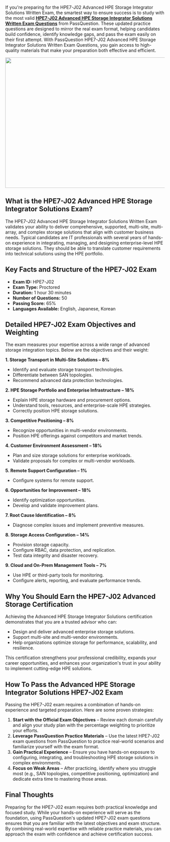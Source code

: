 <p>If you&#39;re preparing for the HPE7-J02 Advanced HPE Storage Integrator Solutions Written Exam, the smartest way to ensure success is to study with the most valid <strong><a href="https://www.passquestion.com/hpe7-j02.html">HPE7-J02 Advanced HPE Storage Integrator Solutions Written Exam Questions</a></strong> from PassQuestion. These updated practice questions are designed to mirror the real exam format, helping candidates build confidence, identify knowledge gaps, and pass the exam easily on their first attempt. With PassQuestion HPE7-J02 Advanced HPE Storage Integrator Solutions Written Exam Questions, you gain access to high-quality materials that make your preparation both effective and efficient.</p>

<p><img alt="" src="https://www.passquestion.com/uploads/pqcom/images/20250913/7c71da0db6fa3ae6e9e86f960483d874.jpg" style="height:412px; width:618px" /></p>

<h2><strong>What is the HPE7-J02 Advanced HPE Storage Integrator Solutions Exam?</strong></h2>

<p>The HPE7-J02 Advanced HPE Storage Integrator Solutions Written Exam validates your ability to deliver comprehensive, supported, multi-site, multi-array, and complex storage solutions that align with customer business needs. Typical candidates are IT professionals with several years of hands-on experience in integrating, managing, and designing enterprise-level HPE storage solutions. They should be able to translate customer requirements into technical solutions using the HPE portfolio.</p>

<h2><strong>Key Facts and Structure of the HPE7-J02 Exam</strong></h2>

<ul>
	<li><strong>Exam ID:</strong> HPE7-J02</li>
	<li><strong>Exam Type:</strong> Proctored</li>
	<li><strong>Duration:</strong> 1 hour 30 minutes</li>
	<li><strong>Number of Questions:</strong> 50</li>
	<li><strong>Passing Score:</strong> 65%</li>
	<li><strong>Languages Available:</strong> English, Japanese, Korean</li>
</ul>

<h2><strong>Detailed HPE7-J02 Exam Objectives and Weighting</strong></h2>

<p>The exam measures your expertise across a wide range of advanced storage integration topics. Below are the objectives and their weight:</p>

<p><strong>1. Storage Transport in Multi-Site Solutions &ndash; 8%</strong></p>

<ul>
	<li>Identify and evaluate storage transport technologies.</li>
	<li>Differentiate between SAN topologies.</li>
	<li>Recommend advanced data protection technologies.</li>
</ul>

<p><strong>2. HPE Storage Portfolio and Enterprise Infrastructure &ndash; 18%</strong></p>

<ul>
	<li>Explain HPE storage hardware and procurement options.</li>
	<li>Understand tools, resources, and enterprise-scale HPE strategies.</li>
	<li>Correctly position HPE storage solutions.</li>
</ul>

<p><strong>3. Competitive Positioning &ndash; 8%</strong></p>

<ul>
	<li>Recognize opportunities in multi-vendor environments.</li>
	<li>Position HPE offerings against competitors and market trends.</li>
</ul>

<p><strong>4. Customer Environment Assessment &ndash; 18%</strong></p>

<ul>
	<li>Plan and size storage solutions for enterprise workloads.</li>
	<li>Validate proposals for complex or multi-vendor workloads.</li>
</ul>

<p><strong>5. Remote Support Configuration &ndash; 1%</strong></p>

<ul>
	<li>Configure systems for remote support.</li>
</ul>

<p><strong>6. Opportunities for Improvement &ndash; 18%</strong></p>

<ul>
	<li>Identify optimization opportunities.</li>
	<li>Develop and validate improvement plans.</li>
</ul>

<p><strong>7. Root Cause Identification &ndash; 8%</strong></p>

<ul>
	<li>Diagnose complex issues and implement preventive measures.</li>
</ul>

<p><strong>8. Storage Access Configuration &ndash; 14%</strong></p>

<ul>
	<li>Provision storage capacity.</li>
	<li>Configure RBAC, data protection, and replication.</li>
	<li>Test data integrity and disaster recovery.</li>
</ul>

<p><strong>9. Cloud and On-Prem Management Tools &ndash; 7%</strong></p>

<ul>
	<li>Use HPE or third-party tools for monitoring.</li>
	<li>Configure alerts, reporting, and evaluate performance trends.</li>
</ul>

<h2><strong>Why You Should Earn the HPE7-J02 Advanced Storage Certification</strong></h2>

<p>Achieving the Advanced HPE Storage Integrator Solutions certification demonstrates that you are a trusted advisor who can:</p>

<ul>
	<li>Design and deliver advanced enterprise storage solutions.</li>
	<li>Support multi-site and multi-vendor environments.</li>
	<li>Help organizations optimize storage for performance, scalability, and resilience.</li>
</ul>

<p>This certification strengthens your professional credibility, expands your career opportunities, and enhances your organization&#39;s trust in your ability to implement cutting-edge HPE solutions.</p>

<h2><strong>How To Pass the Advanced HPE Storage Integrator Solutions HPE7-J02 Exam</strong></h2>

<p>Passing the HPE7-J02 exam requires a combination of hands-on experience and targeted preparation. Here are some proven strategies:</p>

<ol>
	<li><strong>Start with the Official Exam Objectives</strong> &ndash; Review each domain carefully and align your study plan with the percentage weighting to prioritize your efforts.</li>
	<li><strong>Leverage PassQuestion Practice Materials</strong> &ndash; Use the latest HPE7-J02 exam questions from PassQuestion to practice real-world scenarios and familiarize yourself with the exam format.</li>
	<li><strong>Gain Practical Experience</strong> &ndash; Ensure you have hands-on exposure to configuring, integrating, and troubleshooting HPE storage solutions in complex environments.</li>
	<li><strong>Focus on Weak Areas</strong> &ndash; After practicing, identify where you struggle most (e.g., SAN topologies, competitive positioning, optimization) and dedicate extra time to mastering those areas.</li>
</ol>

<h2><strong>Final Thoughts</strong></h2>

<p>Preparing for the HPE7-J02 exam requires both practical knowledge and focused study. While your hands-on experience will serve as the foundation, using PassQuestion&#39;s updated HPE7-J02 exam questions ensures that you are familiar with the latest objectives and exam structure. By combining real-world expertise with reliable practice materials, you can approach the exam with confidence and achieve certification success.</p>

<p><!-- notionvc: 9df35d96-ce1f-4a8c-aa54-7e0005ec0c96 --></p>
